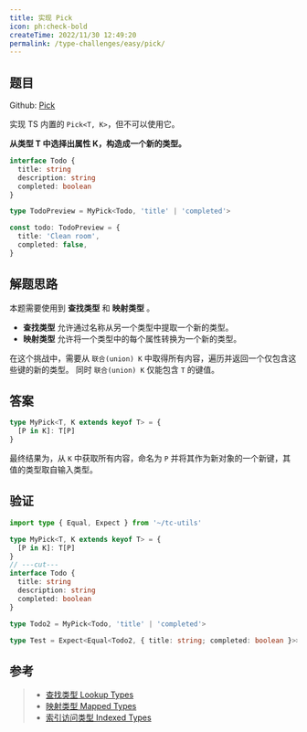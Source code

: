 ```yaml
---
title: 实现 Pick
icon: ph:check-bold
createTime: 2022/11/30 12:49:20
permalink: /type-challenges/easy/pick/
---
```


## 题目

Github: [Pick](https://github.com/type-challenges/type-challenges/blob/main/questions/00004-easy-pick/)

实现 TS 内置的 `Pick<T, K>`，但不可以使用它。

**从类型 T 中选择出属性 K，构造成一个新的类型。**

```ts
interface Todo {
  title: string
  description: string
  completed: boolean
}

type TodoPreview = MyPick<Todo, 'title' | 'completed'>

const todo: TodoPreview = {
  title: 'Clean room',
  completed: false,
}
```

## 解题思路

本题需要使用到 **查找类型** 和 **映射类型** 。

- **查找类型** 允许通过名称从另一个类型中提取一个新的类型。
- **映射类型** 允许将一个类型中的每个属性转换为一个新的类型。

在这个挑战中，需要从 `联合(union) K` 中取得所有内容，遍历并返回一个仅包含这些键的新的类型。
同时 `联合(union) K` 仅能包含 `T` 的键值。

## 答案

```ts
type MyPick<T, K extends keyof T> = {
  [P in K]: T[P]
}
```

最终结果为，从 `K` 中获取所有内容，命名为 `P` 并将其作为新对象的一个新键，其值的类型取自输入类型。

## 验证

```ts twoslash
import type { Equal, Expect } from '~/tc-utils'

type MyPick<T, K extends keyof T> = {
  [P in K]: T[P]
}
// ---cut---
interface Todo {
  title: string
  description: string
  completed: boolean
}

type Todo2 = MyPick<Todo, 'title' | 'completed'>

type Test = Expect<Equal<Todo2, { title: string; completed: boolean }>>
```

## 参考

> - [查找类型 Lookup Types](https://www.typescriptlang.org/docs/handbook/release-notes/typescript-2-1.html#keyof-and-lookup-types)
> - [映射类型 Mapped Types](https://www.typescriptlang.org/docs/handbook/2/mapped-types.html)
> - [索引访问类型 Indexed Types](https://www.typescriptlang.org/docs/handbook/2/indexed-access-types.html)

